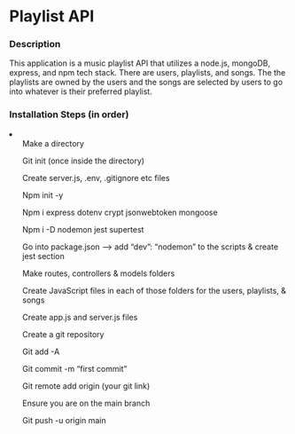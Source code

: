 <h1>Playlist API</h1>

<h3>Description</h3>
<p>This application is a music playlist API that utilizes a node.js, mongoDB, express, and npm tech stack. There are users, playlists, and songs. The the playlists are owned by the users and the songs are selected by users to go into whatever is their preferred playlist.
</p>

<h3>Installation Steps (in order)</h3>
<li>
  <ul>Make a directory</ul>
  <ul>Git init (once inside the directory)</ul>
  <ul>Create server.js, .env, .gitignore etc files</ul>
  <ul>Npm init -y</ul>
  <ul>Npm i express dotenv crypt jsonwebtoken mongoose </ul>
  <ul>Npm i -D nodemon jest supertest</ul>
  <ul>Go into package.json  —> add “dev”: “nodemon” to the scripts & create jest section</ul>
  <ul>Make routes, controllers & models folders </ul>
  <ul>Create JavaScript files in each of those folders for the users, playlists, & songs</ul>
  <ul>Create app.js and server.js files</ul>
  <ul>Create a git repository</ul>
  <ul>Git add -A</ul>
  <ul>Git commit -m “first commit”</ul>
  <ul>Git remote add origin (your git link)</ul>
  <ul>Ensure you are on the main branch</ul>
  <ul>Git push -u  origin main</ul>
</li>
